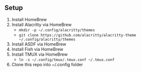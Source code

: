 ## Setup

1. Install HomeBrew
2. Install Alacritty via HomeBrew
	- `mkdir -p ~/.config/alacritty/themes`
	- `git clone https://github.com/alacritty/alacritty-theme ~/.config/alacritty/themes`
3. Install ASDF via HomeBrew
4. Install Fish via HomeBrew
5. Install TMUX via HomeBrew
	- `ln -s ~/.config/tmux/.tmux.conf ~/.tmux.conf`
6. Clone this repo into ~/.config folder

